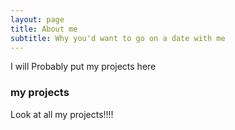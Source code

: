 ```yaml
---
layout: page
title: About me
subtitle: Why you'd want to go on a date with me
---
```


I will Probably put my projects here

### my projects

Look at all my projects!!!!
